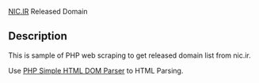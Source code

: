 [NIC.IR](http://nic.ir) Released Domain

Description
-----------

This is sample of PHP web scraping to get released domain list from nic.ir.

Use [PHP Simple HTML DOM Parser](http://simplehtmldom.sourceforge.net) to HTML Parsing.